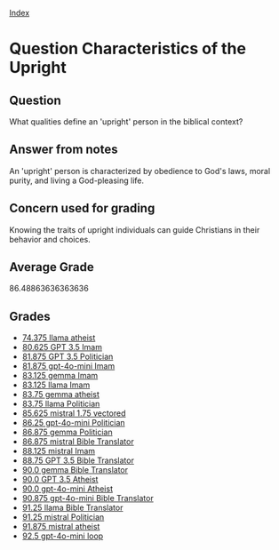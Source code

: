 
[Index](../../index.md)
# Question Characteristics of the Upright
## Question
What qualities define an 'upright' person in the biblical context?

## Answer from notes
An 'upright' person is characterized by obedience to God's laws, moral purity, and living a God-pleasing life.

## Concern used for grading
Knowing the traits of upright individuals can guide Christians in their behavior and choices.

## Average Grade
86.48863636363636

## Grades
 * [74.375 llama atheist](../answers/llama_atheist/Characteristics_of_the_Upright.md)
 * [80.625 GPT 3.5 Imam](../answers/GPT_3.5_Imam/Characteristics_of_the_Upright.md)
 * [81.875 GPT 3.5 Politician](../answers/GPT_3.5_Politician/Characteristics_of_the_Upright.md)
 * [81.875 gpt-4o-mini Imam](../answers/gpt-4o-mini_Imam/Characteristics_of_the_Upright.md)
 * [83.125 gemma Imam](../answers/gemma_Imam/Characteristics_of_the_Upright.md)
 * [83.125 llama Imam](../answers/llama_Imam/Characteristics_of_the_Upright.md)
 * [83.75 gemma atheist](../answers/gemma_atheist/Characteristics_of_the_Upright.md)
 * [83.75 llama Politician](../answers/llama_Politician/Characteristics_of_the_Upright.md)
 * [85.625 mistral 1.75 vectored](../answers/mistral_1.75_vectored/Characteristics_of_the_Upright.md)
 * [86.25 gpt-4o-mini Politician](../answers/gpt-4o-mini_Politician/Characteristics_of_the_Upright.md)
 * [86.875 gemma Politician](../answers/gemma_Politician/Characteristics_of_the_Upright.md)
 * [86.875 mistral Bible Translator](../answers/mistral_Bible_Translator/Characteristics_of_the_Upright.md)
 * [88.125 mistral Imam](../answers/mistral_Imam/Characteristics_of_the_Upright.md)
 * [88.75 GPT 3.5 Bible Translator](../answers/GPT_3.5_Bible_Translator/Characteristics_of_the_Upright.md)
 * [90.0 gemma Bible Translator](../answers/gemma_Bible_Translator/Characteristics_of_the_Upright.md)
 * [90.0 GPT 3.5 Atheist](../answers/GPT_3.5_Atheist/Characteristics_of_the_Upright.md)
 * [90.0 gpt-4o-mini Atheist](../answers/gpt-4o-mini_Atheist/Characteristics_of_the_Upright.md)
 * [90.875 gpt-4o-mini Bible Translator](../answers/gpt-4o-mini_Bible_Translator/Characteristics_of_the_Upright.md)
 * [91.25 llama Bible Translator](../answers/llama_Bible_Translator/Characteristics_of_the_Upright.md)
 * [91.25 mistral Politician](../answers/mistral_Politician/Characteristics_of_the_Upright.md)
 * [91.875 mistral atheist](../answers/mistral_atheist/Characteristics_of_the_Upright.md)
 * [92.5 gpt-4o-mini loop](../answers/gpt-4o-mini_loop/Characteristics_of_the_Upright.md)

